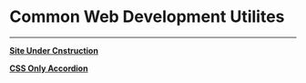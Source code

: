 # Common Web Development Utilites

---

**[Site Under Cnstruction](https://makkainandor.github.io/web-dev-utils/site_under_construction/)**

**[CSS Only Accordion](https://makkainandor.github.io/web-dev-utils/css_only_accordion/src/index.html)**

